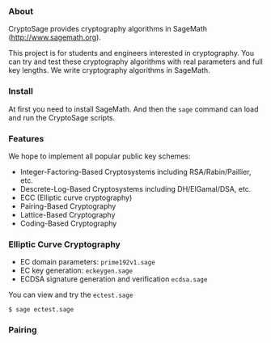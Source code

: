 ### About

CryptoSage provides cryptography algorithms in SageMath (http://www.sagemath.org).

This project is for students and engineers interested in cryptography.
You can try and test these cryptography algorithms with real parameters and full key lengths.
We write cryptography algorithms in SageMath.

### Install

At first you need to install SageMath.
And then the `sage` command can load and run the CryptoSage scripts.

### Features

We hope to implement all popular public key schemes:

* Integer-Factoring-Based Cryptosystems including RSA/Rabin/Paillier, etc. 
* Descrete-Log-Based Cryptosystems including DH/ElGamal/DSA, etc.
* ECC (Elliptic curve cryptography)
* Pairing-Based Cryptography
* Lattice-Based Cryptography
* Coding-Based Cryptography


### Elliptic Curve Cryptography

* EC domain parameters: `prime192v1.sage`
* EC key generation: `eckeygen.sage`
* ECDSA signature generation and verification `ecdsa.sage`

You can view and try the `ectest.sage`

```
$ sage ectest.sage
```

### Pairing


